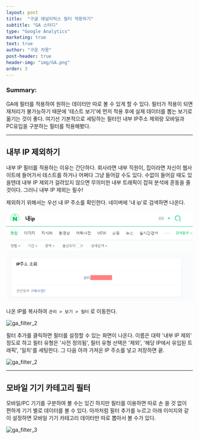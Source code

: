 ```yaml
---
layout: post
title:  "구글 애널리틱스 필터 적용하기"
subtitle: "GA 스터디"
type: "Google Analytics"
marketing: true
text: true
author: "구운 자몽"
post-header: true
header-img: "img/GA.png"
order: 3
---
```

### Summary:
GA에 필터를 적용하여 원하는 데이터만 따로 볼 수 있게 할 수 있다. 필터가 적용이 되면 재처리가 불가능하기 때문에 '테스트 보기'에 먼저 적용 후에 실제 데이터를 뽑는 보기로 옮기는 것이 좋다. 여기선 기본적으로 세팅하는 필터인 내부 IP주소 제외랑 모바일과 PC유입을 구분하는 필터를 적용해봤다.

---

## 내부 IP 제외하기

내부 IP 필터를 적용하는 이유는 간단하다. 회사라면 내부 직원이, 집이라면 자신이 웹사이트에 들어가서 테스트를 하거나 어쩌다 그냥 들어갈 수도 있다. 수없이 들어갈 때도 있을텐데 내부 IP 제외가 걸려있지 않으면 무의미한 내부 트래픽이 잡혀 분석에 혼동을 줄 것이다. 그러니 내부 IP 제외는 필수! 

제외하기 위해서는 우선 내 IP 주소를 확인한다. 네이버에 '내 ip'로 검색하면 나온다.

![ga_ip](img/GA_ip.png)

나온 IP를 복사하여 ```관리 > 보기 > 필터``` 로 이동한다. 

![ga_filter_2](GA_filter_1.png)

필터 추가를 클릭하면 필터를 설정할 수 있는 화면이 나온다. 이름은 대략 '내부 IP 제외' 정도로 하고 필터 유형은 '사전 정의됨', 필터 유형 선택은 '제외', '해당 IP에서 유입된 트래픽', '일치'를 세팅한다. 그 다음 아까 가져온 IP 주소를 넣고 저장하면 끝.

![ga_filter_2](GA_filter_2.png)

---

## 모바일 기기 카테고리 필터

모바일/PC 기기를 구분하여 볼 수는 있긴 하지만 필터를 이용하면 따로 손 쓸 것 없이 편하게 기기 별로 데이터를 볼 수 있다. 아까처럼 필터 추가를 누르고 아래 이미지와 같이 설정하면 모바일 기기 카테고리 데이터만 따로 뽑아서 볼 수가 있다.

![ga_filter_3](GA_filter_1.png)
